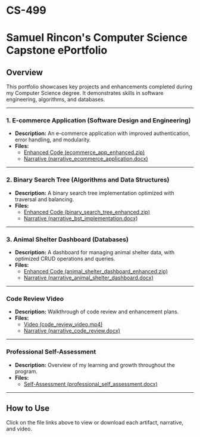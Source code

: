 # CS-499
# Samuel Rincon's Computer Science Capstone ePortfolio

## Overview
This portfolio showcases key projects and enhancements completed during my Computer Science degree. It demonstrates skills in software engineering, algorithms, and databases.

---

### **1. E-commerce Application (Software Design and Engineering)**
- **Description:** An e-commerce application with improved authentication, error handling, and modularity.
- **Files:**  
  - [Enhanced Code (ecommerce_app_enhanced.zip)](ecommerce_app_enhanced.zip)  
  - [Narrative (narrative_ecommerce_application.docx)](narrative_ecommerce_application.docx)

---

### **2. Binary Search Tree (Algorithms and Data Structures)**
- **Description:** A binary search tree implementation optimized with traversal and balancing.
- **Files:**  
  - [Enhanced Code (binary_search_tree_enhanced.zip)](binary_search_tree_enhanced.zip)  
  - [Narrative (narrative_bst_implementation.docx)](narrative_bst_implementation.docx)

---

### **3. Animal Shelter Dashboard (Databases)**
- **Description:** A dashboard for managing animal shelter data, with optimized CRUD operations and queries.
- **Files:**  
  - [Enhanced Code (animal_shelter_dashboard_enhanced.zip)](animal_shelter_dashboard_enhanced.zip)  
  - [Narrative (narrative_animal_shelter_dashboard.docx)](narrative_animal_shelter_dashboard.docx)

---

### **Code Review Video**
- **Description:** Walkthrough of code review and enhancement plans.
- **Files:**  
  - [Video (code_review_video.mp4)](code_review_video.mp4)  
  - [Narrative (narrative_code_review.docx)](narrative_code_review.docx)

---

### **Professional Self-Assessment**
- **Description:** Overview of my learning and growth throughout the program.
- **Files:**  
  - [Self-Assessment (professional_self_assessment.docx)](professional_self_assessment.docx)

---

## **How to Use**
Click on the file links above to view or download each artifact, narrative, and video.
